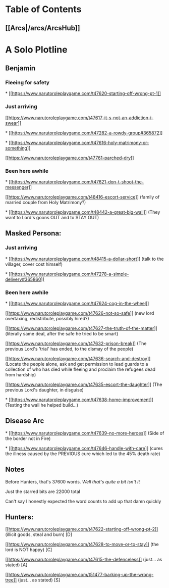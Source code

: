 # Table of Contents

## [[Arcs|/arcs/ArcsHub]]













# A Solo Plotline

## Benjamin
### Fleeing for safety
\* [[https://www.narutoroleplaygame.com/t47620-starting-off-wrong-pt-1]]

### Just arriving
[[https://www.narutoroleplaygame.com/t47617-it-s-not-an-addiction-i-swear]]

\* [[https://www.narutoroleplaygame.com/t47282-a-rowdy-group#365872]]

\* [[https://www.narutoroleplaygame.com/t47616-holy-matrimony-or-something]]

[[https://www.narutoroleplaygame.com/t47761-parched-dry]]



### Been here awhile
\* [[https://www.narutoroleplaygame.com/t47621-don-t-shoot-the-messenger]]

[[https://www.narutoroleplaygame.com/t48416-escort-service]] (family of married couple from Holy Matrimony?)

\* [[https://www.narutoroleplaygame.com/t48442-a-great-big-wall]] (They want to Lord's goons OUT and to STAY OUT)





## Masked Persona:

### Just arriving
\* [[https://www.narutoroleplaygame.com/t48415-a-dollar-short]] (talk to the villager, cover cost himself)

\* [[https://www.narutoroleplaygame.com/t47278-a-simple-delivery#365860]]

### Been here awhile
\* [[https://www.narutoroleplaygame.com/t47624-cog-in-the-wheel]]

[[https://www.narutoroleplaygame.com/t47626-not-so-safe]] (new lord overtaxing, redistribute, possibly hired?)

[[https://www.narutoroleplaygame.com/t47627-the-truth-of-the-matter]] (literally same deal, after the safe he tried to be smart)

[[https://www.narutoroleplaygame.com/t47632-prison-break]] (The previous Lord's 'trial' has ended, to the dismay of the people)

[[https://www.narutoroleplaygame.com/t47636-search-and-destroy]] (Locate the people alone, ask and get permission to lead guards to a collection of who has died while fleeing and proclaim the refugees dead from hardship)

[[https://www.narutoroleplaygame.com/t47635-escort-the-daughter]] (The previous Lord's daughter, in disguise)

\* [[https://www.narutoroleplaygame.com/t47638-home-improvement]] (Testing the wall he helped build...)



## Disease Arc
\* [[https://www.narutoroleplaygame.com/t47639-no-more-heroes]] (Side of the border not in Fire)

\* [[https://www.narutoroleplaygame.com/t47646-handle-with-care]] (cures the illness caused by the PREVIOUS cure which led to the 45% death rate)


## Notes

Before Hunters, that's 37600 words. _Well that's quite a bit isn't it_

Just the starred bits are 22000 total

Can't say I honestly expected the word counts to add up that damn quickly

## Hunters:
[[https://www.narutoroleplaygame.com/t47622-starting-off-wrong-pt-2]] (illicit goods, steal and burn) [D]

[[https://www.narutoroleplaygame.com/t47628-to-move-or-to-stay]] (the lord is NOT happy) [C]

[[https://www.narutoroleplaygame.com/t47615-the-defenceless]] (just... as stated) [A]

[[https://www.narutoroleplaygame.com/t51477-barking-up-the-wrong-tree]] (just... as stated) [S]